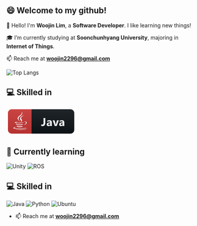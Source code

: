 ## 😄 Welcome to my github!

👋 Hello! I'm **Woojin Lim**, a **Software Developer**. I like learning new things! 

🎓 I’m currently studying at **Soonchunhyang University**, majoring in **Internet of Things**.

📫 Reach me at **woojin2296@gmail.com**

![Top Langs](https://github-readme-stats.vercel.app/api/top-langs/?username=woojin2296&layout=compact)

## 💻 Skilled in 
<a href="#"><img src="svg/dev/languages/java.svg" alt="java" style="vertical-align:top; margin:6px 4px"></a>  

## 🌱 Currently learning
![Unity](https://img.shields.io/badge/unity-%23000000.svg?style=for-the-badge&logo=unity&logoColor=white) ![ROS](https://img.shields.io/badge/ros-%230A0FF9.svg?style=for-the-badge&logo=ros&logoColor=white)




## 💻 Skilled in 
![Java](https://img.shields.io/badge/java-%23ED8B00.svg?style=for-the-badge&logo=openjdk&logoColor=white) ![Python](https://img.shields.io/badge/python-3670A0?style=for-the-badge&logo=python&logoColor=ffdd54) ![Ubuntu](https://img.shields.io/badge/Ubuntu-E95420?style=for-the-badge&logo=ubuntu&logoColor=white)




- 📫 Reach me at **woojin2296@gmail.com**


